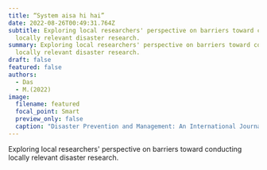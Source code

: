 ```yaml
---
title: “System aisa hi hai”
date: 2022-08-26T00:49:31.764Z
subtitle: Exploring local researchers' perspective on barriers toward conducting
  locally relevant disaster research.
summary: Exploring local researchers' perspective on barriers toward conducting
  locally relevant disaster research.
draft: false
featured: false
authors:
  - Das
  - M.(2022)
image:
  filename: featured
  focal_point: Smart
  preview_only: false
  caption: "Disaster Prevention and Management: An International Journal."
---
```

Exploring local researchers' perspective on barriers toward conducting locally relevant disaster research.